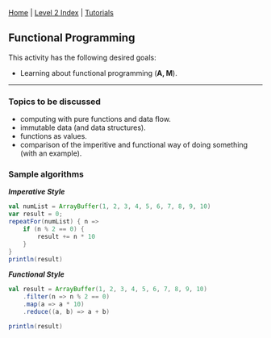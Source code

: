 <div class="nav">
  <a href="../../index.html">Home</a> | <a href="index.html">Level 2 Index</a> | <a href="../../tutorials-index.html">Tutorials</a>
</div>

## Functional Programming

This activity has the following desired goals:
* Learning about functional programming (**A, M**).

---

### Topics to be discussed

* computing with pure functions and data flow.
* immutable data (and data structures).
* functions as values.
* comparison of the imperitive and functional way of doing something (with an example).


### Sample algorithms
***Imperative Style***
```scala
val numList = ArrayBuffer(1, 2, 3, 4, 5, 6, 7, 8, 9, 10)
var result = 0;
repeatFor(numList) { n =>
    if (n % 2 == 0) {
        result += n * 10
    }
}
println(result)
```

***Functional Style***
```scala
val result = ArrayBuffer(1, 2, 3, 4, 5, 6, 7, 8, 9, 10)
    .filter(n => n % 2 == 0)
    .map(a => a * 10)
    .reduce((a, b) => a + b)

println(result)
```